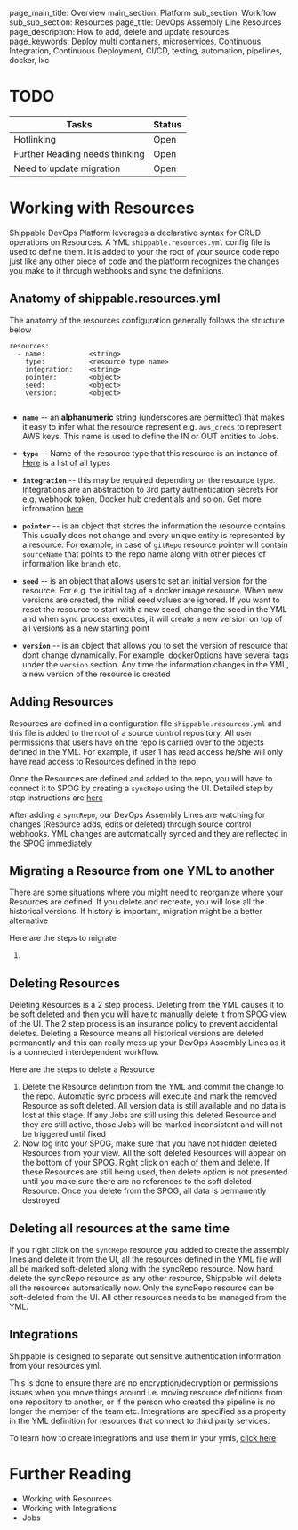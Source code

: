 page_main_title: Overview
main_section: Platform
sub_section: Workflow
sub_sub_section: Resources
page_title: DevOps Assembly Line Resources
page_description: How to add, delete and update resources
page_keywords: Deploy multi containers, microservices, Continuous Integration, Continuous Deployment, CI/CD, testing, automation, pipelines, docker, lxc

# TODO
| Tasks   |      Status    |
|----------|-------------|
| Hotlinking |  Open |
| Further Reading needs thinking|  Open |
| Need to update migration|  Open |

# Working with Resources
Shippable DevOps Platform leverages a declarative syntax for CRUD operations on Resources. A YML `shippable.resources.yml` config file is used to define them. It is added to your the root of your source code repo just like any other piece of code and the platform recognizes the changes you make to it through webhooks and sync the definitions.

## Anatomy of shippable.resources.yml
The anatomy of the resources configuration generally follows the structure below

```
resources:
  - name: 			<string>
    type: 			<resource type name>
    integration: 	<string>				
    pointer:		<object>
    seed:			<object>
    version:		<object>


```

* **`name`** -- an **alphanumeric** string (underscores are permitted) that makes it easy to infer what the resource represent e.g. `aws_creds` to represent AWS keys. This name is used to define the IN or OUT entities to Jobs.

* **`type`** -- Name of the resource type that this resource is an instance of. [Here](resources-overview#types) is a list of all types

* **`integration`** -- this may be required depending on the resource type. Integrations are an abstraction to 3rd party authentication secrets For e.g. webhook token, Docker hub credentials and so on. Get more infromation [here](integrations-overview/)

* **`pointer`** -- is an object that stores the information the resource contains. This usually does not change and every unique entity is represented by a resource. For example, in case of `gitRepo` resource pointer will contain `sourceName` that points to the repo name along with other pieces of information like `branch` etc.

* **`seed`** -- is an object that allows users to set an initial version for the resource. For e.g. the initial tag of a docker image resource. When new versions are created, the initial seed values are ignored. If you want to reset the resource to start with a new seed, change the seed in the YML and when sync process executes, it will create a new version on top of all versions as a new starting point

* **`version`** -- is an object that allows you to set the version of resource that dont change dynamically. For example, [dockerOptions](resource-dockeroptions/) have several tags under the `version` section. Any time the information changes in the YML, a new version of the resource is created

<a name="adding"></a>
## Adding Resources
Resources are defined in a configuration file `shippable.resources.yml` and this file is added to the root of a source control repository. All user permissions that users have on the repo is carried over to the objects defined in the YML. For example, if user 1 has read access he/she will only have read access to Resources defined in the repo.

Once the Resources are defined and added to the repo, you will have to connect it to SPOG by creating a `syncRepo` using the UI. Detailed step by step instructions are [here ](/platform/resource-syncrepo)

After adding a `syncRepo`, our DevOps Assembly Lines are watching for changes (Resource adds, edits or deleted) through source control webhooks. YML changes are automatically synced and they are reflected in the SPOG immediately

## Migrating a Resource from one YML to another
There are some situations where you might need to reorganize where your Resources are defined. If you delete and recreate, you will lose all the historical versions. If history is important, migration might be a better alternative

Here are the steps to migrate

1.

## Deleting Resources
Deleting Resources is a 2 step process. Deleting from the YML causes it to be soft deleted and then you will have to manually delete it from SPOG view of the UI. The 2 step process is an insurance policy to prevent accidental deletes. Deleting a Resource means all historical versions are deleted permanently and this can really mess up your DevOps Assembly Lines as it is a connected interdependent workflow.

Here are the steps to delete a Resource

1. Delete the Resource definition from the YML and commit the change to the repo. Automatic sync process will execute and mark the removed Resource as soft deleted. All version data is still available and no data is lost at this stage. If any Jobs are still using this deleted Resource and they are still active, those Jobs will be marked inconsistent and will not be triggered until fixed
1. Now log into your SPOG, make sure that you have not hidden deleted Resources from your view. All the soft deleted Resources will appear on the bottom of your SPOG. Right click on each of them and delete. If these Resources are still being used, then delete option is not presented until you make sure there are no references to the soft deleted Resource. Once you delete from the SPOG, all data is permanently destroyed

## Deleting all resources at the same time
If you right click on the `syncRepo` resource you added to create the assembly lines and delete it from the UI, all the resources defined in the YML file will all be marked soft-deleted along with the syncRepo resource. Now hard delete the syncRepo resource as any other resource, Shippable will delete all the resources automatically now. Only the syncRepo resource can be soft-deleted from the UI. All other resources needs to be managed from the YML.


<a name="integration"></a>
## Integrations
Shippable is designed to separate out sensitive authentication information from your resources yml.

This is done to ensure there are no encryption/decryption or permissions issues when you move things around i.e. moving resource definitions from one repository to another, or if the person who created the pipeline is no longer the member of the team etc. Integrations are specified as a property in the YML definition for resources that connect to third party services.

To learn how to create integrations and use them in your ymls, [click here](integrations-overview/)



# Further Reading
* Working with Resources
* Working with Integrations
* Jobs
